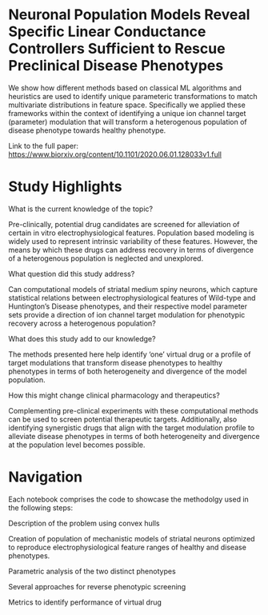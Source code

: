 # Neuronal Population Models Reveal Specific Linear Conductance Controllers Sufficient to Rescue Preclinical Disease Phenotypes
We show how different methods based on classical ML algorithms and heuristics are used to identify unique parameteric transformations to match multivariate distributions in feature space. 
Specifically we applied these frameworks within the context of identifying a unique ion channel target (parameter) modulation that will transform a heterogenous population of disease phenotype towards healthy phenotype.

Link to the full paper: https://www.biorxiv.org/content/10.1101/2020.06.01.128033v1.full

# Study Highlights 

What is the current knowledge of the topic?

Pre-clinically, potential drug candidates are screened for alleviation of certain in vitro electrophysiological features. Population based modeling is widely used to represent intrinsic variability of these features. However, the means by which these drugs can address recovery in terms of divergence of a heterogenous population is neglected and unexplored.

What question did this study address?

Can computational models of striatal medium spiny neurons, which capture statistical relations between electrophysiological features of Wild-type and Huntington’s Disease phenotypes, and their respective model parameter sets provide a direction of ion channel target modulation for phenotypic recovery across a heterogenous population?

What does this study add to our knowledge?

The methods presented here help identify ‘one’ virtual drug or a profile of target modulations that transform disease phenotypes to healthy phenotypes in terms of both heterogeneity and divergence of the model population.

How this might change clinical pharmacology and therapeutics? 

Complementing pre-clinical experiments with these computational methods can be used to screen potential therapeutic targets. Additionally, also identifying synergistic drugs that align with the target modulation profile to alleviate disease phenotypes in terms of both heterogeneity and divergence at the population level becomes possible.

# Navigation
Each notebook comprises the code to showcase the methodolgy used in the following steps: 

Description of the problem using convex hulls

Creation of population of mechanistic models of striatal neurons optimized to reproduce electrophysiological feature ranges of healthy and disease phenotypes. 

Parametric analysis of the two distinct phenotypes

Several approaches for reverse phenotypic screening

Metrics to identify performance of virtual drug
